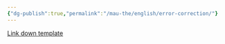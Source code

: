 ```yaml
---
{"dg-publish":true,"permalink":"/mau-the/english/error-correction/"}
---
```


[Link down template](https://drive.google.com/file/d/1kkPsK82AYCyyFe7SedLzJ1lQVveoCrbd/view?usp=sharing)
